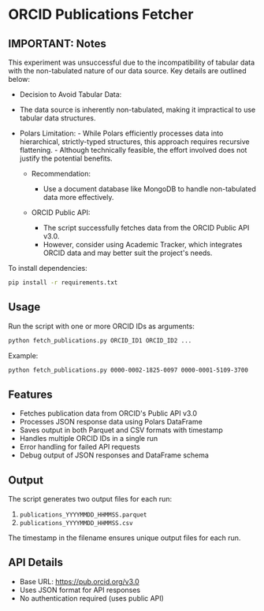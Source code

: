 # ORCID Publications Fetcher

## IMPORTANT: Notes

This experiment was unsuccessful due to the incompatibility of tabular data with the non-tabulated nature of our data source. Key details are outlined below:

- Decision to Avoid Tabular Data:
- The data source is inherently non-tabulated, making it impractical to use tabular data structures.

- Polars Limitation: - While Polars efficiently processes data into hierarchical, strictly-typed structures, this approach requires recursive flattening. - Although technically feasible, the effort involved does not justify the potential benefits.

  - Recommendation:

    - Use a document database like MongoDB to handle non-tabulated data more effectively.

  - ORCID Public API:
    - The script successfully fetches data from the ORCID Public API v3.0.
    - However, consider using Academic Tracker, which integrates ORCID data and may better suit the project's needs.

To install dependencies:

```bash
pip install -r requirements.txt
```

## Usage

Run the script with one or more ORCID IDs as arguments:

```bash
python fetch_publications.py ORCID_ID1 ORCID_ID2 ...
```

Example:

```bash
python fetch_publications.py 0000-0002-1825-0097 0000-0001-5109-3700
```

## Features

- Fetches publication data from ORCID's Public API v3.0
- Processes JSON response data using Polars DataFrame
- Saves output in both Parquet and CSV formats with timestamp
- Handles multiple ORCID IDs in a single run
- Error handling for failed API requests
- Debug output of JSON responses and DataFrame schema

## Output

The script generates two output files for each run:

1. `publications_YYYYMMDD_HHMMSS.parquet`
2. `publications_YYYYMMDD_HHMMSS.csv`

The timestamp in the filename ensures unique output files for each run.

## API Details

- Base URL: https://pub.orcid.org/v3.0
- Uses JSON format for API responses
- No authentication required (uses public API)
